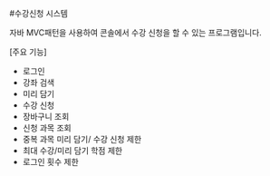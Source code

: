 #수강신청 시스템

자바 MVC패턴을 사용하여 콘솔에서 수강 신청을 할 수 있는 프로그램입니다.

[주요 기능]
- 로그인
- 강좌 검색
- 미리 담기
- 수강 신청
- 장바구니 조회
- 신청 과목 조회
- 중복 과목 미리 담기/ 수강 신청 제한
- 최대 수강/미리 담기 학점 제한
- 로그인 횟수 제한
